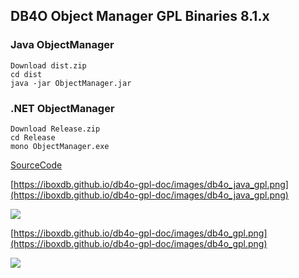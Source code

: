 
## DB4O Object Manager GPL Binaries 8.1.x

### Java ObjectManager
```
Download dist.zip
cd dist
java -jar ObjectManager.jar
```


### .NET ObjectManager
```
Download Release.zip
cd Release
mono ObjectManager.exe
```


[SourceCode](https://github.com/iboxdb/db4o-gpl/)



[https://iboxdb.github.io/db4o-gpl-doc/images/db4o_java_gpl.png](https://iboxdb.github.io/db4o-gpl-doc/images/db4o_java_gpl.png)


![](https://iboxdb.github.io/db4o-gpl-doc/images/db4o_java_gpl.png)




[https://iboxdb.github.io/db4o-gpl-doc/images/db4o_gpl.png](https://iboxdb.github.io/db4o-gpl-doc/images/db4o_gpl.png)


![](https://iboxdb.github.io/db4o-gpl-doc/images/db4o_gpl.png)




